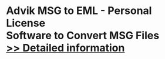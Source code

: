 # Advik MSG to EML - Personal License<br />Software to Convert MSG Files<br />[>> Detailed information](https://secure.shareit.com/shareit/product.html?productid=300805767&affiliateid=200057808)